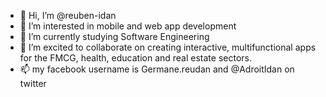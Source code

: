 - 👋 Hi, I’m @reuben-idan
- 👀 I’m interested in mobile and web app development
- 🌱 I’m currently studying Software Engineering
- 💞️ I’m excited to collaborate on creating interactive, multifunctional apps for the FMCG, health, education and real estate sectors.
- 📫 my facebook username is Germane.reudan  and  @AdroitIdan on twitter

<!---
reuben-idan/reuben-idan is a ✨ special ✨ repository because its `README.md` (this file) appears on your GitHub profile.
You can click the Preview link to take a look at your changes.
--->



